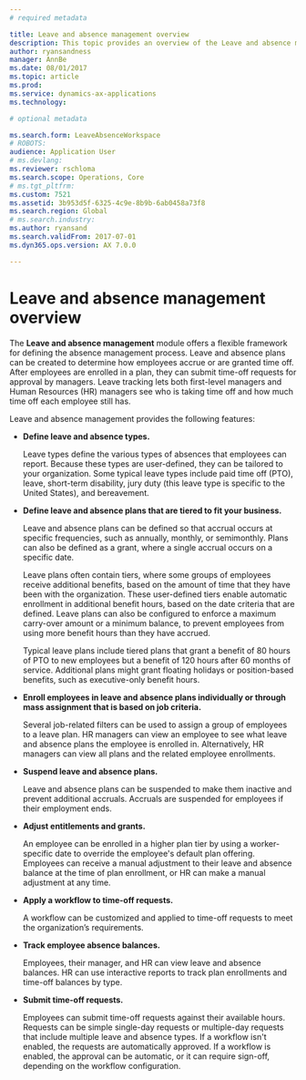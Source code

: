 ```yaml
---
# required metadata

title: Leave and absence management overview
description: This topic provides an overview of the Leave and absence management module. This module offers a flexible framework for defining the absence management process. Leave and absence plans can be created to determine how employees accrue or are granted time off. 
author: ryansandness
manager: AnnBe
ms.date: 08/01/2017
ms.topic: article
ms.prod: 
ms.service: dynamics-ax-applications
ms.technology: 

# optional metadata

ms.search.form: LeaveAbsenceWorkspace
# ROBOTS: 
audience: Application User
# ms.devlang: 
ms.reviewer: rschloma
ms.search.scope: Operations, Core
# ms.tgt_pltfrm: 
ms.custom: 7521
ms.assetid: 3b953d5f-6325-4c9e-8b9b-6ab0458a73f8
ms.search.region: Global
# ms.search.industry: 
ms.author: ryansand
ms.search.validFrom: 2017-07-01
ms.dyn365.ops.version: AX 7.0.0

---
```

# Leave and absence management overview

The **Leave and absence management** module offers a flexible framework for defining the absence management process. Leave and absence plans can be created to determine how employees accrue or are granted time off. After employees are enrolled in a plan, they can submit time-off requests for approval by managers. Leave tracking lets both first-level managers and Human Resources (HR) managers see who is taking time off and how much time off each employee still has.  

Leave and absence management provides the following features: 

- **Define leave and absence types.**

    Leave types define the various types of absences that employees can report. Because these types are user-defined, they can be tailored to your organization. Some typical leave types include paid time off (PTO), leave, short-term disability, jury duty (this leave type is specific to the United States), and bereavement. 

- **Define leave and absence plans that are tiered to fit your business.**

    Leave and absence plans can be defined so that accrual occurs at specific frequencies, such as annually, monthly, or semimonthly. Plans can also be defined as a grant, where a single accrual occurs on a specific date. 

    Leave plans often contain tiers, where some groups of employees receive additional benefits, based on the amount of time that they have been with the organization. These user-defined tiers enable automatic enrollment in additional benefit hours, based on the date criteria that are defined. Leave plans can also be configured to enforce a maximum carry-over amount or a minimum balance, to prevent employees from using more benefit hours than they have accrued. 

    Typical leave plans include tiered plans that grant a benefit of 80 hours of PTO to new employees but a benefit of 120 hours after 60 months of service. Additional plans might grant floating holidays or position-based benefits, such as executive-only benefit hours.

- **Enroll employees in leave and absence plans individually or through mass assignment that is based on job criteria.**

    Several job-related filters can be used to assign a group of employees to a leave plan. HR managers can view an employee to see what leave and absence plans the employee is enrolled in. Alternatively, HR managers can view all plans and the related employee enrollments.

- **Suspend leave and absence plans.**

    Leave and absence plans can be suspended to make them inactive and prevent additional accruals. Accruals are suspended for employees if their employment ends.  

- **Adjust entitlements and grants.**

    An employee can be enrolled in a higher plan tier by using a worker-specific date to override the employee's default plan offering. Employees can receive a manual adjustment to their leave and absence balance at the time of plan enrollment, or HR can make a manual adjustment at any time. 

- **Apply a workflow to time-off requests.**

     A workflow can be customized and applied to time-off requests to meet the organization’s requirements.  

- **Track employee absence balances.**

    Employees, their manager, and HR can view leave and absence balances. HR can use interactive reports to track plan enrollments and time-off balances by type. 

- **Submit time-off requests.**

    Employees can submit time-off requests against their available hours. Requests can be simple single-day requests or multiple-day requests that include multiple leave and absence types. If a workflow isn't enabled, the requests are automatically approved. If a workflow is enabled, the approval can be automatic, or it can require sign-off, depending on the workflow configuration.
